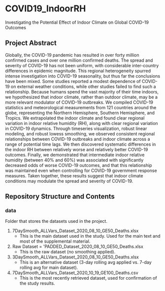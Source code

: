 # COVID19_IndoorRH
Investigating the Potential Effect of Indoor Climate on Global COVID-19 Outcomes

## Project Abstract 
Globally, the COVID-19 pandemic has resulted in over forty million confirmed cases and over one million confirmed deaths. The spread and severity of COVID-19 has not been uniform, with considerable inter-country differences in epidemic magnitude. This regional heterogeneity spurred intense investigation into COVID-19 seasonality, but thus far the conclusions have been mixed. Some studies reported a modest dependence of COVID-19 on external weather conditions, while other studies failed to find such a relationship. Because humans spend the vast majority of their time indoors, we hypothesized that indoor climate, rather than outdoor climate, may be a more relevant modulator of COVID-19 outbreaks. We compiled COVID-19 statistics and meteorological measurements from 121 countries around the globe, representing the Northern Hemisphere, Southern Hemisphere, and Tropics. We extrapolated the indoor climate and found clear regional variation in indoor relative humidity (RH), along with clear regional variation in COVID-19 dynamics. Through timeseries visualization, robust linear modeling, and robust lowess smoothing, we observed consistent regional relationships between COVID-19 outbreaks and indoor climate across a range of potential time lags. We then discovered systematic differences in the indoor RH between relatively worse and relatively better COVID-19 outcomes. Finally, we demonstrated that intermediate indoor relative humidity (between 40\% and 60\%) was associated with significantly decreased odds of worse COVID-19 outcomes, and that this relationship was maintained even when controlling for COVID-19 government response measures. Taken together, these results suggest that indoor climate conditions may modulate the spread and severity of COVID-19.


## Repository Structure and Contents

### data 
Folder that stores the datasets used in the project. 

1. 7DaySmooth_ALLVars_Dataset_2020_08_10_GE50_Deaths.xlsx
   * This is the main dataset used in the study. Used for the main text and most of the supplemental material. 
2. Raw Dataset = 'PADDED_Dataset_2020_08_10_GE50_Deaths.xlsx
   * This is the raw dataset (no smoothing applied). 
3. 3DaySmooth_ALLVars_Dataset_2020_08_10_GE50_Deaths.xlsx
   * This is an alternative dataset (3-day rolling avg applied vs. 7-day rolling avg for main dataset). 
4. 7DaySmooth_ALLVars_Dataset_2020_10_19_GE100_Deaths.csv
   * This is the most recently retrieved dataset, used for confirmation of the study results. 


